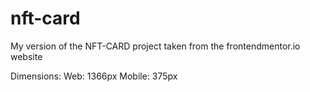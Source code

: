 # nft-card
My version of the NFT-CARD project taken from the frontendmentor.io website

Dimensions:
Web: 1366px
Mobile: 375px

